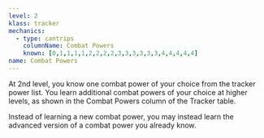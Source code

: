 ```yaml
---
level: 2
klass: tracker
mechanics:
  - type: cantrips
    columnName: Combat Powers
    known: [0,1,1,1,1,2,2,2,2,3,3,3,3,3,3,4,4,4,4,4]
name: Combat Powers
---
```

At 2nd level, you know one combat power of your choice from the tracker power list. You learn additional combat powers
of your choice at higher levels, as shown in the Combat Powers column of the Tracker table.

Instead of learning a new combat power, you may instead learn the advanced version of a combat power you already know.
